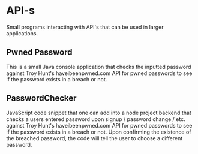 # API-s
Small programs interacting with API's that can be used in larger applications.

## Pwned Password 
This is a small Java console application that checks the inputted password against Troy Hunt's haveibeenpwned.com API for pwned passwords to see if the password exists in a breach or not.

## PasswordChecker
JavaScript code snippet that one can add into a node project backend that checks a users entered password upon signup / password change / etc. against Troy Hunt's haveibeenpwned.com API for pwned passwords to see if the password exists in a breach or not. Upon confirming the existence of the breached password, the code will tell the user to choose a different password.
